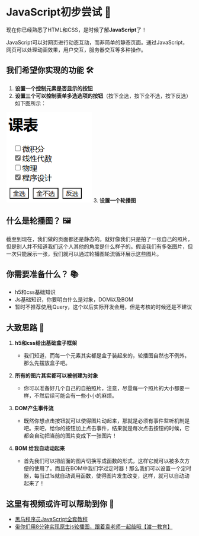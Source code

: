 # JavaScript初步尝试 🚀

现在你已经熟悉了HTML和CSS，是时候了解**JavaScript**了！

JavaScript可以对网页进行动态互动，而非简单的静态页面。通过JavaScript，网页可以处理动画效果，用户交互，服务器交互等多种操作。

## 我们希望你实现的功能 🛠️

1. **设置一个控制元素是否显示的按钮**
2. **设置三个可以控制表单多选选项的按钮**（按下全选，按下全不选，按下反选）如下图所示：

![a多选按钮示例](select.png)
3. **设置一个轮播图**

## 什么是轮播图？ 🖼️

截至到现在，我们做的页面都还是静态的。就好像我们只是拍了一张自己的照片，但是别人并不知道我们这个人其他的角度是什么样子的。假设我们有多张图片，但一次只能展示一张，我们就可以通过轮播图轮流循环展示这些图片。

## 你需要准备什么？ 📚

- h5和css基础知识
- Js基础知识，你要明白什么是对象，DOM以及BOM
- 暂时不推荐使用jQuery，这个以后实际开发会用，但是考核的时候还是不建议

## 大致思路 🤔

1. **h5和css给出基础盒子框架**
   - 我们知道，而每一个元素其实都是盒子装起来的，轮播图自然也不例外，那么先摆放盒子吧。

2. **所有的图片其实都可以被创建为对象**
   - 你可以准备好几个自己的自拍照片，注意，尽量每一个照片的大小都要一样，不然后续可能会有一些小小的麻烦。

3. **DOM产生事件流**
   - 既然你想点击按钮就可以使得图片动起来，那就是必须有事件监听机制是吧。来吧，给你的按钮加上点击事件，结果就是每次点击按钮的时候，它都会自动把当前的图片变成下一张图片！

4. **BOM 给我自动动起来**
   - 首先我们可以把前面的图片切换写成函数的形式，这样它就可以被多次方便的使用了。而且在BOM中我们学过定时器！那么我们可以设置一个定时器，每当过1s就自动调用函数，使得图片发生改变，这样，就可以自动动起来了！

## 这里有视频或许可以帮助到你 🎥

- [黑马程序员JavaScript全套教程](https://www.bilibili.com/video/BV1ux411d75J?t=76.4)
- [带你们用8分钟实现原生js轮播图，跟着袁老师一起敲哦【渡一教育】](https://www.bilibili.com/video/BV1414y117Bd/?share_source=copy_web&vd_source=1d686eb343e4a300dd94ebe248e58e65)
